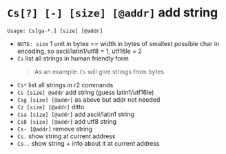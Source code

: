<!-- TITLE: Cs -->

#  `Cs[?] [-] [size] [@addr]` add string


```text
Usage: Cs[ga-*.] [size] [@addr]
```


- `NOTE: size` 1 unit in bytes == width in bytes of smallest possible char in encoding, so ascii/latin1/utf8 = 1, utf16le = 2
- `Cs` list all strings in human friendly form
	> As an example: `Cs` will give strings from bytes
- `Cs*` list all strings in r2 commands
- `Cs [size] @addr` add string (guess latin1/utf16le)
- `Csg [size] [@addr]` as above but addr not needed
- `Cz [size] [@addr]` ditto
- `Csa [size] [@addr]` add ascii/latin1 string
- `Cs8 [size] [@addr]` add utf8 string
- `Cs- [@addr]` remove string
- `Cs.` show string at current address
- `Cs..` show string + info about it at current address

<p hidden>Cs Cs* Csg Cz Csa Cs8 Cs- Cs.. Cs.</p>